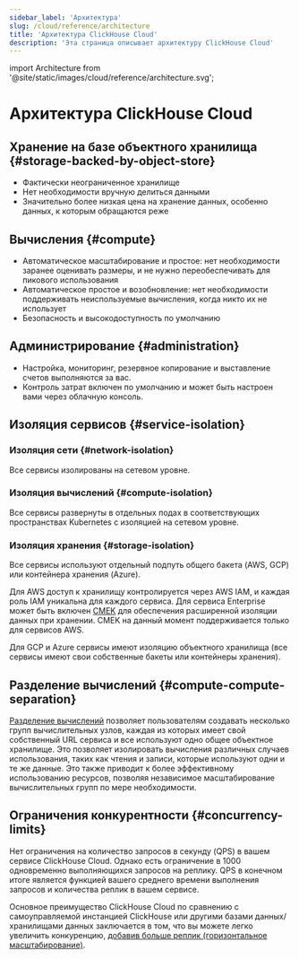 ```yaml
---
sidebar_label: 'Архитектура'
slug: /cloud/reference/architecture
title: 'Архитектура ClickHouse Cloud'
description: 'Эта страница описывает архитектуру ClickHouse Cloud'
---
```


import Architecture from '@site/static/images/cloud/reference/architecture.svg';


# Архитектура ClickHouse Cloud

<Architecture alt='Архитектура ClickHouse Cloud' class='image' />

## Хранение на базе объектного хранилища {#storage-backed-by-object-store}
- Фактически неограниченное хранилище
- Нет необходимости вручную делиться данными
- Значительно более низкая цена на хранение данных, особенно данных, к которым обращаются реже

## Вычисления {#compute}
- Автоматическое масштабирование и простое: нет необходимости заранее оценивать размеры, и не нужно переобеспечивать для пикового использования
- Автоматическое простое и возобновление: нет необходимости поддерживать неиспользуемые вычисления, когда никто их не использует
- Безопасность и высокодоступность по умолчанию

## Администрирование {#administration}
- Настройка, мониторинг, резервное копирование и выставление счетов выполняются за вас.
- Контроль затрат включен по умолчанию и может быть настроен вами через облачную консоль.

## Изоляция сервисов {#service-isolation}

### Изоляция сети {#network-isolation}

Все сервисы изолированы на сетевом уровне.

### Изоляция вычислений {#compute-isolation}

Все сервисы развернуты в отдельных подах в соответствующих пространствах Kubernetes с изоляцией на сетевом уровне.

### Изоляция хранения {#storage-isolation}

Все сервисы используют отдельный подпуть общего бакета (AWS, GCP) или контейнера хранения (Azure).

Для AWS доступ к хранилищу контролируется через AWS IAM, и каждая роль IAM уникальна для каждого сервиса. Для сервиса Enterprise может быть включен [CMEK](/cloud/security/cmek) для обеспечения расширенной изоляции данных при хранении. CMEK на данный момент поддерживается только для сервисов AWS.

Для GCP и Azure сервисы имеют изоляцию объектного хранилища (все сервисы имеют свои собственные бакеты или контейнеры хранения).

## Разделение вычислений {#compute-compute-separation}
[Разделение вычислений](/cloud/reference/warehouses) позволяет пользователям создавать несколько групп вычислительных узлов, каждая из которых имеет свой собственный URL сервиса и все используют одно общее объектное хранилище. Это позволяет изолировать вычисления различных случаев использования, таких как чтения и записи, которые используют одни и те же данные. Это также приводит к более эффективному использованию ресурсов, позволяя независимое масштабирование вычислительных групп по мере необходимости.

## Ограничения конкурентности {#concurrency-limits}

Нет ограничения на количество запросов в секунду (QPS) в вашем сервисе ClickHouse Cloud. Однако есть ограничение в 1000 одновременно выполняющихся запросов на реплику. QPS в конечном итоге является функцией вашего среднего времени выполнения запросов и количества реплик в вашем сервисе.

Основное преимущество ClickHouse Cloud по сравнению с самоуправляемой инстанцией ClickHouse или другими базами данных/хранилищами данных заключается в том, что вы можете легко увеличить конкуренцию, [добавив больше реплик (горизонтальное масштабирование)](/manage/scaling#manual-horizontal-scaling).
